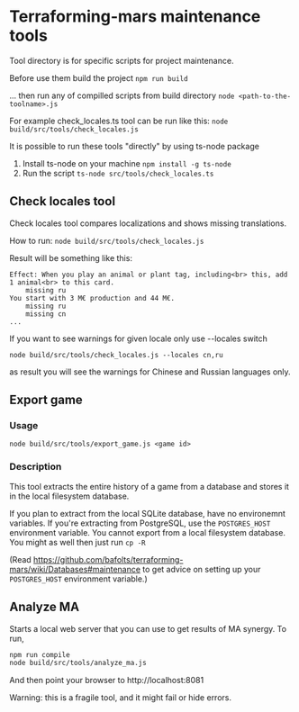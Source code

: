 # Terraforming-mars maintenance tools

Tool directory is for specific scripts for project maintenance.

Before use them build the project `npm run build`

... then run any of compilled scripts from build directory `node <path-to-the-toolname>.js`

For example check_locales.ts tool can be run like this: `node build/src/tools/check_locales.js`

It is possible to run these tools "directly" by using ts-node package

1. Install ts-node on your machine `npm install -g ts-node`
2. Run the script `ts-node src/tools/check_locales.ts`

## Check locales tool

Check locales tool compares localizations and shows missing translations.

How to run: `node build/src/tools/check_locales.js`

Result will be something like this:
```
Effect: When you play an animal or plant tag, including<br> this, add 1 animal<br> to this card.
    missing ru
You start with 3 M€ production and 44 M€.
    missing ru
    missing cn
...
```

If you want to see warnings for given locale only use --locales switch

`node build/src/tools/check_locales.js --locales cn,ru`

as result you will see the warnings for Chinese and Russian languages only.

## Export game

### Usage

`node build/src/tools/export_game.js <game id>`

### Description
This tool extracts the entire history of a game from a database and stores it in the local filesystem database.

If you plan to extract from the local SQLite database, have no environemnt variables. If you're extracting
from PostgreSQL, use the `POSTGRES_HOST` environment variable. You cannot export from a local filesystem database.
You might as well then just run `cp -R`

(Read https://github.com/bafolts/terraforming-mars/wiki/Databases#maintenance
to get advice on setting up your `POSTGRES_HOST` environment variable.)

## Analyze MA

Starts a local web server that you can use to get results of MA synergy. To run,

```sh
npm run compile
node build/src/tools/analyze_ma.js
```

And then point your browser to http://localhost:8081

Warning: this is a fragile tool, and it might fail or hide errors.